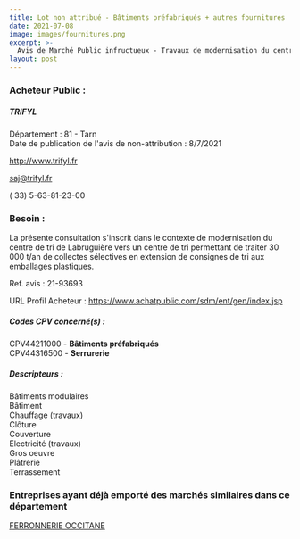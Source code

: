 ```yaml
---
title: Lot non attribué - Bâtiments préfabriqués + autres fournitures
date: 2021-07-08
image: images/fournitures.png
excerpt: >-
  Avis de Marché Public infructueux - Travaux de modernisation du centre de tri de Labruguière
layout: post
---
```


### Acheteur Public :
##### TRIFYL
Département : 81 - Tarn<br/>
Date de publication de l'avis de non-attribution : 8/7/2021


http://www.trifyl.fr

saj@trifyl.fr

( 33) 5-63-81-23-00
### Besoin :

La présente consultation s'inscrit dans le contexte de modernisation du centre de tri de Labruguière vers un centre de tri permettant de traiter 30 000 t/an de collectes sélectives en extension de consignes de tri aux emballages plastiques.

Ref. avis : 21-93693

URL Profil Acheteur : https://www.achatpublic.com/sdm/ent/gen/index.jsp

##### Codes CPV concerné(s) :
CPV44211000 - **Bâtiments préfabriqués** <br/>
CPV44316500 - **Serrurerie** <br/>

##### Descripteurs :
Bâtiments modulaires <br/>
Bâtiment <br/>
Chauffage (travaux) <br/>
Clôture <br/>
Couverture <br/>
Electricité (travaux) <br/>
Gros oeuvre <br/>
Plâtrerie <br/>
Terrassement <br/>

### Entreprises ayant déjà emporté des marchés similaires dans ce département
<a href="/entreprise-569/siren-510712110">FERRONNERIE OCCITANE</a><br/><br/>
